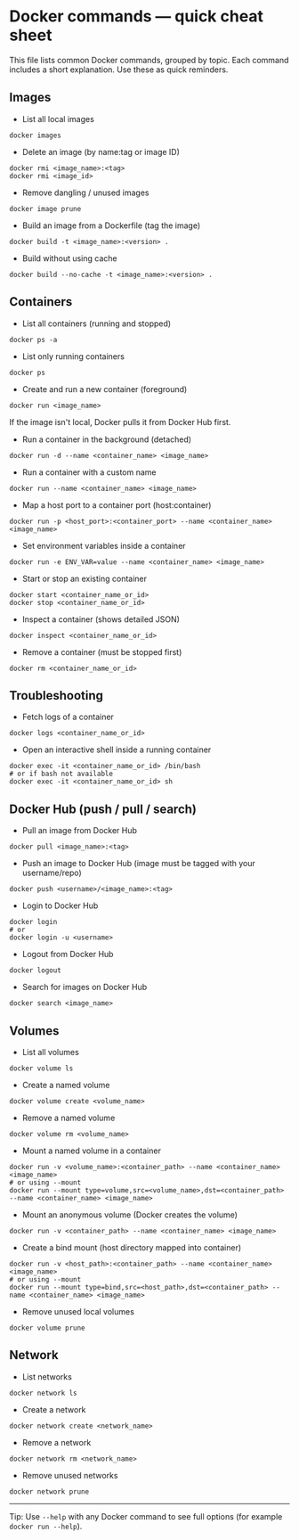 # Docker commands — quick cheat sheet

This file lists common Docker commands, grouped by topic. Each command includes a short explanation. Use these as quick reminders.

## Images

- List all local images

```
docker images
```

- Delete an image (by name:tag or image ID)

```
docker rmi <image_name>:<tag>
docker rmi <image_id>
```

- Remove dangling / unused images

```
docker image prune
```

- Build an image from a Dockerfile (tag the image)

```
docker build -t <image_name>:<version> .
```

- Build without using cache

```
docker build --no-cache -t <image_name>:<version> .
```

## Containers

- List all containers (running and stopped)

```
docker ps -a
```

- List only running containers

```
docker ps
```

- Create and run a new container (foreground)

```
docker run <image_name>
```

If the image isn't local, Docker pulls it from Docker Hub first.

- Run a container in the background (detached)

```
docker run -d --name <container_name> <image_name>
```

- Run a container with a custom name

```
docker run --name <container_name> <image_name>
```

- Map a host port to a container port (host:container)

```
docker run -p <host_port>:<container_port> --name <container_name> <image_name>
```

- Set environment variables inside a container

```
docker run -e ENV_VAR=value --name <container_name> <image_name>
```

- Start or stop an existing container

```
docker start <container_name_or_id>
docker stop <container_name_or_id>
```

- Inspect a container (shows detailed JSON)

```
docker inspect <container_name_or_id>
```

- Remove a container (must be stopped first)

```
docker rm <container_name_or_id>
```

## Troubleshooting

- Fetch logs of a container

```
docker logs <container_name_or_id>
```

- Open an interactive shell inside a running container

```
docker exec -it <container_name_or_id> /bin/bash
# or if bash not available
docker exec -it <container_name_or_id> sh
```

## Docker Hub (push / pull / search)

- Pull an image from Docker Hub

```
docker pull <image_name>:<tag>
```

- Push an image to Docker Hub (image must be tagged with your username/repo)

```
docker push <username>/<image_name>:<tag>
```

- Login to Docker Hub

```
docker login
# or
docker login -u <username>
```

- Logout from Docker Hub

```
docker logout
```

- Search for images on Docker Hub

```
docker search <image_name>
```

## Volumes

- List all volumes

```
docker volume ls
```

- Create a named volume

```
docker volume create <volume_name>
```

- Remove a named volume

```
docker volume rm <volume_name>
```

- Mount a named volume in a container

```
docker run -v <volume_name>:<container_path> --name <container_name> <image_name>
# or using --mount
docker run --mount type=volume,src=<volume_name>,dst=<container_path> --name <container_name> <image_name>
```

- Mount an anonymous volume (Docker creates the volume)

```
docker run -v <container_path> --name <container_name> <image_name>
```

- Create a bind mount (host directory mapped into container)

```
docker run -v <host_path>:<container_path> --name <container_name> <image_name>
# or using --mount
docker run --mount type=bind,src=<host_path>,dst=<container_path> --name <container_name> <image_name>
```

- Remove unused local volumes

```
docker volume prune
```

## Network

- List networks

```
docker network ls
```

- Create a network

```
docker network create <network_name>
```

- Remove a network

```
docker network rm <network_name>
```

- Remove unused networks

```
docker network prune
```

---

Tip: Use `--help` with any Docker command to see full options (for example `docker run --help`).
